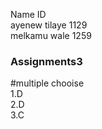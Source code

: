 Name               ID<br>
ayenew tilaye       1129<br>
melkamu wale        1259<br>
### Assignments3<br>
#multiple chooise<br>
1.D<br>
2.D<br>
3.C<br>
